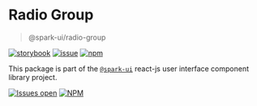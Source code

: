 # Radio Group

> @spark-ui/radio-group

[![storybook](https://img.shields.io/badge/storybook-black?logo=storybook)](https://sparkui.vercel.app/?path=/docs/components-radiogroup--docs)
[![issue](https://img.shields.io/badge/report%20a%20bug-black?logo=openbugbounty&logoColor=red)](https://github.com/adevinta/spark/issues/new?&projects=4&template=bug-report.yml&assignees=&labels=Component,Component%3A%20ratio-group)
[![npm](https://img.shields.io/npm/dt/%40spark-ui/radio-group?logo=npm&labelColor=black)](https://www.npmjs.com/package/@spark-ui/radio-group)

This package is part of the [`@spark-ui`](https://github.com/adevinta/spark) react-js user interface component library project.

[![Issues open](https://img.shields.io/github/issues-search/adevinta/spark?query=is%3Aopen%20label%3A%22Component%3A%20radio-group%22&logo=openbugbounty&logoColor=red&label=issues%20open&color=red)](https://github.com/adevinta/spark/issues?q=is%3Aopen+label%3Aradio-group)
[![NPM](https://img.shields.io/npm/l/%40spark-ui%2Fradio-group)](https://github.com/adevinta/spark/blob/main/packages/components/radio-group/LICENSE.md)
